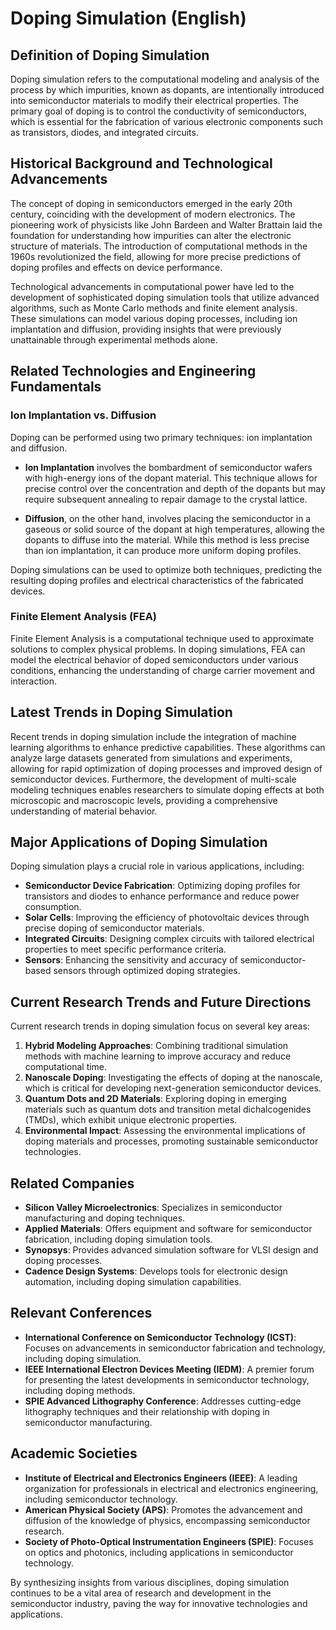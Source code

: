 # Doping Simulation (English)

## Definition of Doping Simulation

Doping simulation refers to the computational modeling and analysis of the process by which impurities, known as dopants, are intentionally introduced into semiconductor materials to modify their electrical properties. The primary goal of doping is to control the conductivity of semiconductors, which is essential for the fabrication of various electronic components such as transistors, diodes, and integrated circuits.

## Historical Background and Technological Advancements

The concept of doping in semiconductors emerged in the early 20th century, coinciding with the development of modern electronics. The pioneering work of physicists like John Bardeen and Walter Brattain laid the foundation for understanding how impurities can alter the electronic structure of materials. The introduction of computational methods in the 1960s revolutionized the field, allowing for more precise predictions of doping profiles and effects on device performance.

Technological advancements in computational power have led to the development of sophisticated doping simulation tools that utilize advanced algorithms, such as Monte Carlo methods and finite element analysis. These simulations can model various doping processes, including ion implantation and diffusion, providing insights that were previously unattainable through experimental methods alone.

## Related Technologies and Engineering Fundamentals

### Ion Implantation vs. Diffusion

Doping can be performed using two primary techniques: ion implantation and diffusion. 

- **Ion Implantation** involves the bombardment of semiconductor wafers with high-energy ions of the dopant material. This technique allows for precise control over the concentration and depth of the dopants but may require subsequent annealing to repair damage to the crystal lattice.

- **Diffusion**, on the other hand, involves placing the semiconductor in a gaseous or solid source of the dopant at high temperatures, allowing the dopants to diffuse into the material. While this method is less precise than ion implantation, it can produce more uniform doping profiles.

Doping simulations can be used to optimize both techniques, predicting the resulting doping profiles and electrical characteristics of the fabricated devices.

### Finite Element Analysis (FEA)

Finite Element Analysis is a computational technique used to approximate solutions to complex physical problems. In doping simulations, FEA can model the electrical behavior of doped semiconductors under various conditions, enhancing the understanding of charge carrier movement and interaction.

## Latest Trends in Doping Simulation

Recent trends in doping simulation include the integration of machine learning algorithms to enhance predictive capabilities. These algorithms can analyze large datasets generated from simulations and experiments, allowing for rapid optimization of doping processes and improved design of semiconductor devices. Furthermore, the development of multi-scale modeling techniques enables researchers to simulate doping effects at both microscopic and macroscopic levels, providing a comprehensive understanding of material behavior.

## Major Applications of Doping Simulation

Doping simulation plays a crucial role in various applications, including:

- **Semiconductor Device Fabrication**: Optimizing doping profiles for transistors and diodes to enhance performance and reduce power consumption.
- **Solar Cells**: Improving the efficiency of photovoltaic devices through precise doping of semiconductor materials.
- **Integrated Circuits**: Designing complex circuits with tailored electrical properties to meet specific performance criteria.
- **Sensors**: Enhancing the sensitivity and accuracy of semiconductor-based sensors through optimized doping strategies.

## Current Research Trends and Future Directions

Current research trends in doping simulation focus on several key areas:

1. **Hybrid Modeling Approaches**: Combining traditional simulation methods with machine learning to improve accuracy and reduce computational time.
2. **Nanoscale Doping**: Investigating the effects of doping at the nanoscale, which is critical for developing next-generation semiconductor devices.
3. **Quantum Dots and 2D Materials**: Exploring doping in emerging materials such as quantum dots and transition metal dichalcogenides (TMDs), which exhibit unique electronic properties.
4. **Environmental Impact**: Assessing the environmental implications of doping materials and processes, promoting sustainable semiconductor technologies.

## Related Companies

- **Silicon Valley Microelectronics**: Specializes in semiconductor manufacturing and doping techniques.
- **Applied Materials**: Offers equipment and software for semiconductor fabrication, including doping simulation tools.
- **Synopsys**: Provides advanced simulation software for VLSI design and doping processes.
- **Cadence Design Systems**: Develops tools for electronic design automation, including doping simulation capabilities.

## Relevant Conferences

- **International Conference on Semiconductor Technology (ICST)**: Focuses on advancements in semiconductor fabrication and technology, including doping simulation.
- **IEEE International Electron Devices Meeting (IEDM)**: A premier forum for presenting the latest developments in semiconductor technology, including doping methods.
- **SPIE Advanced Lithography Conference**: Addresses cutting-edge lithography techniques and their relationship with doping in semiconductor manufacturing.

## Academic Societies

- **Institute of Electrical and Electronics Engineers (IEEE)**: A leading organization for professionals in electrical and electronics engineering, including semiconductor technology.
- **American Physical Society (APS)**: Promotes the advancement and diffusion of the knowledge of physics, encompassing semiconductor research.
- **Society of Photo-Optical Instrumentation Engineers (SPIE)**: Focuses on optics and photonics, including applications in semiconductor technology.

By synthesizing insights from various disciplines, doping simulation continues to be a vital area of research and development in the semiconductor industry, paving the way for innovative technologies and applications.